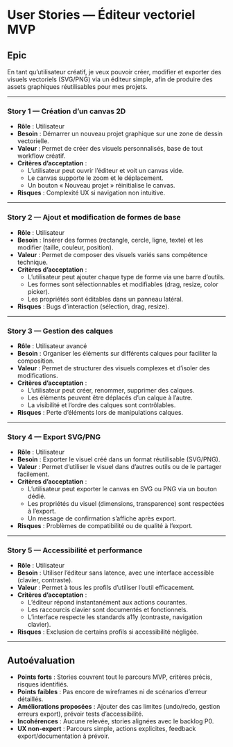 # User Stories — Éditeur vectoriel MVP

## Epic
En tant qu’utilisateur créatif, je veux pouvoir créer, modifier et exporter des visuels vectoriels (SVG/PNG) via un éditeur simple, afin de produire des assets graphiques réutilisables pour mes projets.

---

### Story 1 — Création d’un canvas 2D
- **Rôle** : Utilisateur
- **Besoin** : Démarrer un nouveau projet graphique sur une zone de dessin vectorielle.
- **Valeur** : Permet de créer des visuels personnalisés, base de tout workflow créatif.
- **Critères d’acceptation** :
  - L’utilisateur peut ouvrir l’éditeur et voit un canvas vide.
  - Le canvas supporte le zoom et le déplacement.
  - Un bouton « Nouveau projet » réinitialise le canvas.
- **Risques** : Complexité UX si navigation non intuitive.

---

### Story 2 — Ajout et modification de formes de base
- **Rôle** : Utilisateur
- **Besoin** : Insérer des formes (rectangle, cercle, ligne, texte) et les modifier (taille, couleur, position).
- **Valeur** : Permet de composer des visuels variés sans compétence technique.
- **Critères d’acceptation** :
  - L’utilisateur peut ajouter chaque type de forme via une barre d’outils.
  - Les formes sont sélectionnables et modifiables (drag, resize, color picker).
  - Les propriétés sont éditables dans un panneau latéral.
- **Risques** : Bugs d’interaction (sélection, drag, resize).

---

### Story 3 — Gestion des calques
- **Rôle** : Utilisateur avancé
- **Besoin** : Organiser les éléments sur différents calques pour faciliter la composition.
- **Valeur** : Permet de structurer des visuels complexes et d’isoler des modifications.
- **Critères d’acceptation** :
  - L’utilisateur peut créer, renommer, supprimer des calques.
  - Les éléments peuvent être déplacés d’un calque à l’autre.
  - La visibilité et l’ordre des calques sont contrôlables.
- **Risques** : Perte d’éléments lors de manipulations calques.

---

### Story 4 — Export SVG/PNG
- **Rôle** : Utilisateur
- **Besoin** : Exporter le visuel créé dans un format réutilisable (SVG/PNG).
- **Valeur** : Permet d’utiliser le visuel dans d’autres outils ou de le partager facilement.
- **Critères d’acceptation** :
  - L’utilisateur peut exporter le canvas en SVG ou PNG via un bouton dédié.
  - Les propriétés du visuel (dimensions, transparence) sont respectées à l’export.
  - Un message de confirmation s’affiche après export.
- **Risques** : Problèmes de compatibilité ou de qualité à l’export.

---

### Story 5 — Accessibilité et performance
- **Rôle** : Utilisateur
- **Besoin** : Utiliser l’éditeur sans latence, avec une interface accessible (clavier, contraste).
- **Valeur** : Permet à tous les profils d’utiliser l’outil efficacement.
- **Critères d’acceptation** :
  - L’éditeur répond instantanément aux actions courantes.
  - Les raccourcis clavier sont documentés et fonctionnels.
  - L’interface respecte les standards a11y (contraste, navigation clavier).
- **Risques** : Exclusion de certains profils si accessibilité négligée.

---

## Autoévaluation
- **Points forts** : Stories couvrent tout le parcours MVP, critères précis, risques identifiés.
- **Points faibles** : Pas encore de wireframes ni de scénarios d’erreur détaillés.
- **Améliorations proposées** : Ajouter des cas limites (undo/redo, gestion erreurs export), prévoir tests d’accessibilité.
- **Incohérences** : Aucune relevée, stories alignées avec le backlog P0.
- **UX non-expert** : Parcours simple, actions explicites, feedback export/documentation à prévoir.
